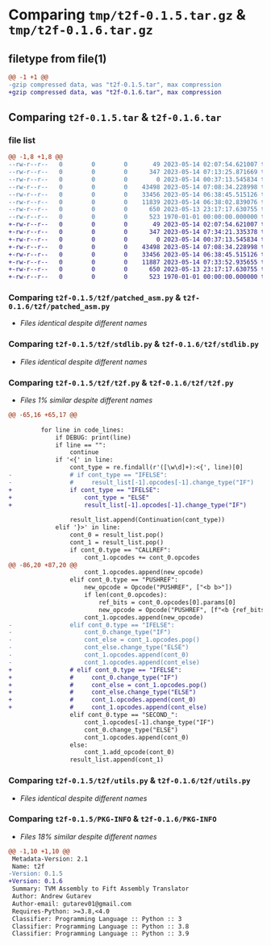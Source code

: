 # Comparing `tmp/t2f-0.1.5.tar.gz` & `tmp/t2f-0.1.6.tar.gz`

## filetype from file(1)

```diff
@@ -1 +1 @@
-gzip compressed data, was "t2f-0.1.5.tar", max compression
+gzip compressed data, was "t2f-0.1.6.tar", max compression
```

## Comparing `t2f-0.1.5.tar` & `t2f-0.1.6.tar`

### file list

```diff
@@ -1,8 +1,8 @@
--rw-r--r--   0        0        0       49 2023-05-14 02:07:54.621007 t2f-0.1.5/README.md
--rw-r--r--   0        0        0      347 2023-05-14 07:13:25.871669 t2f-0.1.5/pyproject.toml
--rw-r--r--   0        0        0        0 2023-05-14 00:37:13.545834 t2f-0.1.5/t2f/__init__.py
--rw-r--r--   0        0        0    43498 2023-05-14 07:08:34.228998 t2f-0.1.5/t2f/patched_asm.py
--rw-r--r--   0        0        0    33456 2023-05-14 06:38:45.515126 t2f-0.1.5/t2f/stdlib.py
--rw-r--r--   0        0        0    11839 2023-05-14 06:38:02.839076 t2f-0.1.5/t2f/t2f.py
--rw-r--r--   0        0        0      650 2023-05-13 23:17:17.630755 t2f-0.1.5/t2f/utils.py
--rw-r--r--   0        0        0      523 1970-01-01 00:00:00.000000 t2f-0.1.5/PKG-INFO
+-rw-r--r--   0        0        0       49 2023-05-14 02:07:54.621007 t2f-0.1.6/README.md
+-rw-r--r--   0        0        0      347 2023-05-14 07:34:21.335378 t2f-0.1.6/pyproject.toml
+-rw-r--r--   0        0        0        0 2023-05-14 00:37:13.545834 t2f-0.1.6/t2f/__init__.py
+-rw-r--r--   0        0        0    43498 2023-05-14 07:08:34.228998 t2f-0.1.6/t2f/patched_asm.py
+-rw-r--r--   0        0        0    33456 2023-05-14 06:38:45.515126 t2f-0.1.6/t2f/stdlib.py
+-rw-r--r--   0        0        0    11887 2023-05-14 07:33:52.935655 t2f-0.1.6/t2f/t2f.py
+-rw-r--r--   0        0        0      650 2023-05-13 23:17:17.630755 t2f-0.1.6/t2f/utils.py
+-rw-r--r--   0        0        0      523 1970-01-01 00:00:00.000000 t2f-0.1.6/PKG-INFO
```

### Comparing `t2f-0.1.5/t2f/patched_asm.py` & `t2f-0.1.6/t2f/patched_asm.py`

 * *Files identical despite different names*

### Comparing `t2f-0.1.5/t2f/stdlib.py` & `t2f-0.1.6/t2f/stdlib.py`

 * *Files identical despite different names*

### Comparing `t2f-0.1.5/t2f/t2f.py` & `t2f-0.1.6/t2f/t2f.py`

 * *Files 1% similar despite different names*

```diff
@@ -65,16 +65,17 @@
         
         for line in code_lines:
             if DEBUG: print(line)
             if line == "":
                 continue
             if '<{' in line:
                 cont_type = re.findall(r'([\w\d]+):<{', line)[0]
-                # if cont_type == "IFELSE":
-                #     result_list[-1].opcodes[-1].change_type("IF")
+                if cont_type == "IFELSE":
+                    cont_type = "ELSE"
+                    result_list[-1].opcodes[-1].change_type("IF")
                 
                 result_list.append(Continuation(cont_type))
             elif '}>' in line:
                 cont_0 = result_list.pop()
                 cont_1 = result_list.pop()
                 if cont_0.type == "CALLREF":
                     cont_1.opcodes += cont_0.opcodes
@@ -86,20 +87,20 @@
                     cont_1.opcodes.append(new_opcode)
                 elif cont_0.type == "PUSHREF":
                     new_opcode = Opcode("PUSHREF", ["<b b>"])
                     if len(cont_0.opcodes):
                         ref_bits = cont_0.opcodes[0].params[0]
                         new_opcode = Opcode("PUSHREF", [f"<b {ref_bits} s, b>"])
                     cont_1.opcodes.append(new_opcode)
-                elif cont_0.type == "IFELSE":
-                    cont_0.change_type("IF")
-                    cont_else = cont_1.opcodes.pop()
-                    cont_else.change_type("ELSE")
-                    cont_1.opcodes.append(cont_0)
-                    cont_1.opcodes.append(cont_else)
+                # elif cont_0.type == "IFELSE":
+                #     cont_0.change_type("IF")
+                #     cont_else = cont_1.opcodes.pop()
+                #     cont_else.change_type("ELSE")
+                #     cont_1.opcodes.append(cont_0)
+                #     cont_1.opcodes.append(cont_else)
                 elif cont_0.type == "SECOND_":
                     cont_1.opcodes[-1].change_type("IF")
                     cont_0.change_type("ELSE")
                     cont_1.opcodes.append(cont_0)
                 else:
                     cont_1.add_opcode(cont_0)
                 result_list.append(cont_1)
```

### Comparing `t2f-0.1.5/t2f/utils.py` & `t2f-0.1.6/t2f/utils.py`

 * *Files identical despite different names*

### Comparing `t2f-0.1.5/PKG-INFO` & `t2f-0.1.6/PKG-INFO`

 * *Files 18% similar despite different names*

```diff
@@ -1,10 +1,10 @@
 Metadata-Version: 2.1
 Name: t2f
-Version: 0.1.5
+Version: 0.1.6
 Summary: TVM Assembly to Fift Assembly Translator
 Author: Andrew Gutarev
 Author-email: gutarev01@gmail.com
 Requires-Python: >=3.8,<4.0
 Classifier: Programming Language :: Python :: 3
 Classifier: Programming Language :: Python :: 3.8
 Classifier: Programming Language :: Python :: 3.9
```

